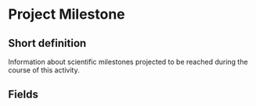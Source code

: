 # Project Milestone
## Short definition
Information about scientific milestones projected to be reached during the course of this activity.
## Fields
